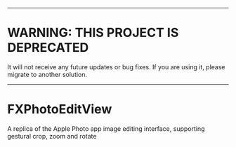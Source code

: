 ***************
WARNING: THIS PROJECT IS DEPRECATED
====================================
It will not receive any future updates or bug fixes. If you are using it, please migrate to another solution.
***************

FXPhotoEditView
===============

A replica of the Apple Photo app image editing interface, supporting gestural crop, zoom and rotate

